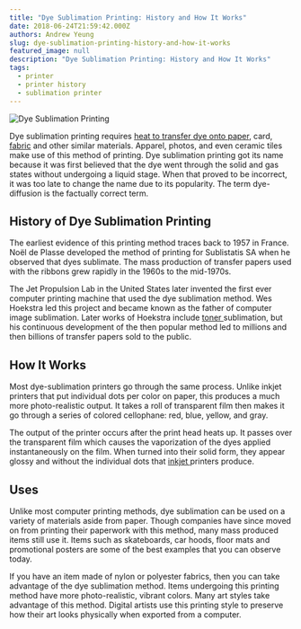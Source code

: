 ```yaml
---
title: "Dye Sublimation Printing: History and How It Works"
date: 2018-06-24T21:59:42.000Z
authors: Andrew Yeung
slug: dye-sublimation-printing-history-and-how-it-works
featured_image: null
description: "Dye Sublimation Printing: History and How It Works"
tags:
  - printer
  - printer history
  - sublimation printer
---
```

![Dye Sublimation Printing](/blog/images/archive/2018/06/Sublimation_Examples-300x210.jpg)

Dye sublimation printing requires [heat to transfer dye onto paper](https://www.comboink.com/paper/transfer-paper/transfer-paper-inkjet), card, [fabric](https://www.comboink.com/paper/printable-fabric/printable-fabric-cotton) and other similar materials. Apparel, photos, and even ceramic tiles make use of this method of printing. Dye sublimation printing got its name because it was first believed that the dye went through the solid and gas states without undergoing a liquid stage. When that proved to be incorrect, it was too late to change the name due to its popularity. The term dye-diffusion is the factually correct term.

## History of Dye Sublimation Printing

The earliest evidence of this printing method traces back to 1957 in France. Noël de Plasse developed the method of printing for Sublistatis SA when he observed that dyes sublimate. The mass production of transfer papers used with the ribbons grew rapidly in the 1960s to the mid-1970s.

The Jet Propulsion Lab in the United States later invented the first ever computer printing machine that used the dye sublimation method. Wes Hoekstra led this project and became known as the father of computer image sublimation. Later works of Hoekstra include [toner ](http://blog.comboink.local/difference-between-toner-and-inkjet-cartridges/)sublimation, but his continuous development of the then popular method led to millions and then billions of transfer papers sold to the public.

## How It Works

Most dye-sublimation printers go through the same process. Unlike inkjet printers that put individual dots per color on paper, this produces a much more photo-realistic output. It takes a roll of transparent film then makes it go through a series of colored cellophane: red, blue, yellow, and gray.

The output of the printer occurs after the print head heats up. It passes over the transparent film which causes the vaporization of the dyes applied instantaneously on the film. When turned into their solid form, they appear glossy and without the individual dots that [inkjet ](http://blog.comboink.local/buy-inkjet-cartridges/)printers produce.

## Uses

Unlike most computer printing methods, dye sublimation can be used on a variety of materials aside from paper. Though companies have since moved on from printing their paperwork with this method, many mass produced items still use it. Items such as skateboards, car hoods, floor mats and promotional posters are some of the best examples that you can observe today.

If you have an item made of nylon or polyester fabrics, then you can take advantage of the dye sublimation method. Items undergoing this printing method have more photo-realistic, vibrant colors. Many art styles take advantage of this method. Digital artists use this printing style to preserve how their art looks physically when exported from a computer.